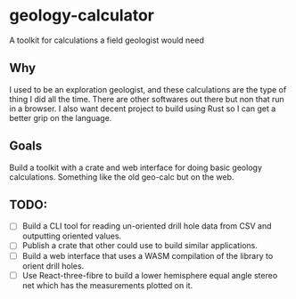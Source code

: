 # geology-calculator
A toolkit for calculations a field geologist would need


## Why
I used to be an exploration geologist, and these calculations are the type of thing I did all the time. There are other softwares out there but non that run in a browser. I also want decent project to build using Rust so I can get a better grip on the language.


## Goals
Build a toolkit with a crate and web interface for doing basic geology calculations. Something like the old geo-calc but on the web.


## TODO:
- [ ] Build a CLI tool for reading un-oriented drill hole data from CSV and outputting oriented values.
- [ ] Publish a crate that other could use to build similar applications.
- [ ] Build a web interface that uses a WASM compilation of the library to orient drill holes.
- [ ] Use React-three-fibre to build a lower hemisphere equal angle stereo net which has the measurements plotted on it.
